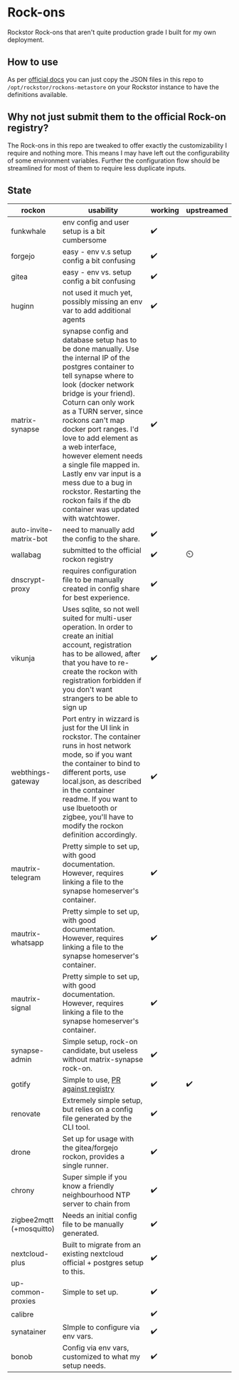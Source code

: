 # Rock-ons

Rockstor Rock-ons that aren't quite production grade I built for my own deployment.

## How to use

As per [official docs](http://rockstor.com/docs/docker-based-rock-ons/overview.html#adding-your-own-rock-on) you can just copy the JSON files in this repo to `/opt/rockstor/rockons-metastore` on your Rockstor instance to have the definitions available.

## Why not just submit them to the official Rock-on registry?

The Rock-ons in this repo are tweaked to offer exactly the customizability I require and nothing more. This means I may have left out the configurability of some environment variables. Further the configuration flow should be streamlined for most of them to require less duplicate inputs.

## State

| rockon | usability | working | upstreamed |
|--------|-----------|---------|------------|
| funkwhale | env config and user setup is a bit cumbersome | :heavy_check_mark: |
| forgejo | easy - env v.s setup config a bit confusing | :heavy_check_mark: |
| gitea | easy - env vs. setup config a bit confusing | :heavy_check_mark: |
| huginn | not used it much yet, possibly missing an env var to add additional agents | :heavy_check_mark: |
| matrix-synapse | synapse config and database setup has to be done manually. Use the internal IP of the postgres container to tell synapse where to look (docker network bridge is your friend). Coturn can only work as a TURN server, since rockons can't map docker port ranges. I'd love to add element as a web interface, however element needs a single file mapped in. Lastly env var input is a mess due to a bug in rockstor. Restarting the rockon fails if the db container was updated with watchtower. | :heavy_check_mark: |
| auto-invite-matrix-bot | need to manually add the config to the share. | :heavy_check_mark: |
| wallabag | submitted to the official rockon registry | :heavy_check_mark: | ⏲️ |
| dnscrypt-proxy | requires configuration file to be manually created in config share for best experience. | :heavy_check_mark: |
| vikunja | Uses sqlite, so not well suited for multi-user operation. In order to create an initial account, registration has to be allowed, after that you have to re-create the rockon with registration forbidden if you don't want strangers to be able to sign up | :heavy_check_mark: |
| webthings-gateway | Port entry in wizzard is just for the UI link in rockstor. The container runs in host network mode, so if you want the container to bind to different ports, use local.json, as described in the container readme. If you want to use lbuetooth or zigbee, you'll have to modify the rockon definition accordingly. | :heavy_check_mark: |
| mautrix-telegram | Pretty simple to set up, with good documentation. However, requires linking a file to the synapse homeserver's container. | :heavy_check_mark: |
| mautrix-whatsapp | Pretty simple to set up, with good documentation. However, requires linking a file to the synapse homeserver's container. | :heavy_check_mark: |
| mautrix-signal | Pretty simple to set up, with good documentation. However, requires linking a file to the synapse homeserver's container. | :heavy_check_mark: |
| synapse-admin | Simple setup, rock-on candidate, but useless without matrix-synapse rock-on. | :heavy_check_mark: |
| gotify | Simple to use, [PR against registry](https://github.com/rockstor/rockon-registry/pull/287) | :heavy_check_mark: | :heavy_check_mark: |
| renovate | Extremely simple setup, but relies on a config file generated by the CLI tool. | :heavy_check_mark: |
| drone | Set up for usage with the gitea/forgejo rockon, provides a single runner. | :heavy_check_mark: |
| chrony | Super simple if you know a friendly neighbourhood NTP server to chain from | :heavy_check_mark: |
| zigbee2mqtt (+mosquitto) | Needs an initial config file to be manually generated. | :heavy_check_mark: |
| nextcloud-plus | Built to migrate from an existing nextcloud official + postgres setup to this. | :heavy_check_mark: |
| up-common-proxies | Simple to set up. | :heavy_check_mark: |
| calibre | | :heavy_check_mark: |
| synatainer | SImple to configure via env vars. | :heavy_check_mark: |
| bonob | Config via env vars, customized to what my setup needs. | :heavy_check_mark: |
